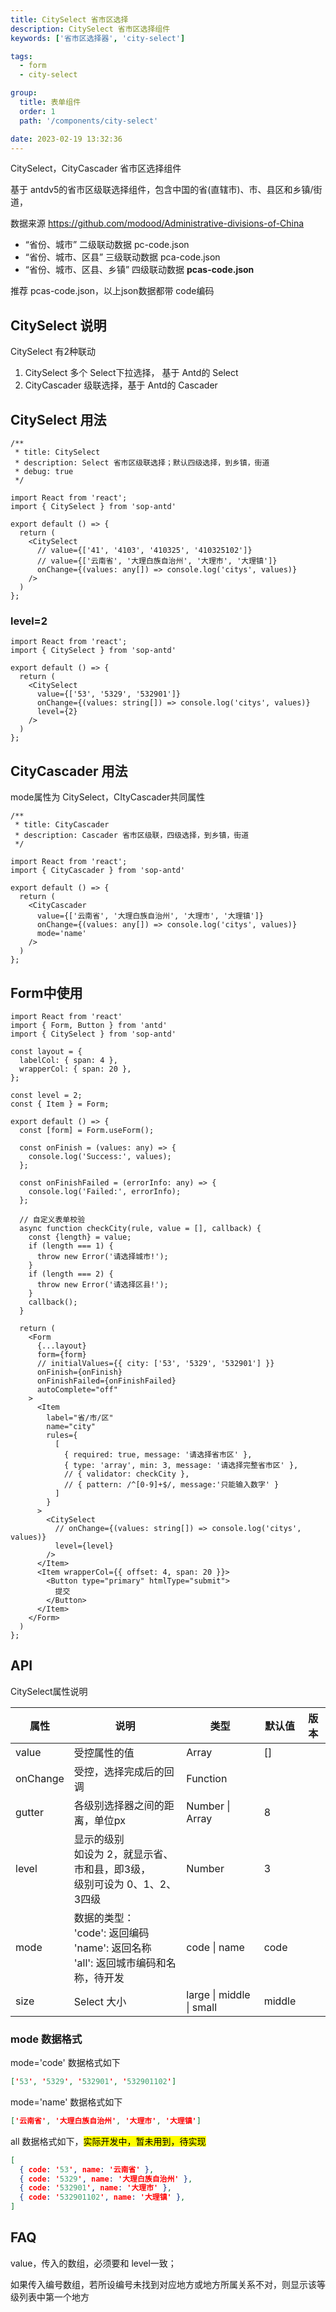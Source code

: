 ```yaml
---
title: CitySelect 省市区选择
description: CitySelect 省市区选择组件
keywords: ['省市区选择器', 'city-select']

tags:
  - form
  - city-select

group:
  title: 表单组件
  order: 1
  path: '/components/city-select'

date: 2023-02-19 13:32:36
---
```




CitySelect，CityCascader 省市区选择组件

基于 antdv5的省市区级联选择组件，包含中国的省(直辖市)、市、县区和乡镇/街道，

数据来源 https://github.com/modood/Administrative-divisions-of-China

- “省份、城市” 二级联动数据	pc-code.json
- “省份、城市、区县” 三级联动数据	pca-code.json
- “省份、城市、区县、乡镇” 四级联动数据 **pcas-code.json**

推荐 pcas-code.json，以上json数据都带 code编码





## CitySelect 说明

CitySelect 有2种联动

1. CitySelect 多个 Select下拉选择， 基于 Antd的 Select
2. CityCascader 级联选择，基于 Antd的 Cascader





## CitySelect 用法

```tsx
/**
 * title: CitySelect
 * description: Select 省市区级联选择；默认四级选择，到乡镇，街道
 * debug: true
 */

import React from 'react';
import { CitySelect } from 'sop-antd'

export default () => {
  return (
    <CitySelect
      // value={['41', '4103', '410325', '410325102']}
      // value={['云南省', '大理白族自治州', '大理市', '大理镇']}
      onChange={(values: any[]) => console.log('citys', values)}
    />
  )
};
```





### level=2

```tsx
import React from 'react';
import { CitySelect } from 'sop-antd'

export default () => {
  return (
    <CitySelect
      value={['53', '5329', '532901']}
      onChange={(values: string[]) => console.log('citys', values)}
      level={2}
    />
  )
};
```



## CityCascader 用法

mode属性为 CitySelect，CItyCascader共同属性

```tsx
/**
 * title: CityCascader
 * description: Cascader 省市区级联，四级选择，到乡镇，街道
 */

import React from 'react';
import { CityCascader } from 'sop-antd'

export default () => {
  return (
    <CityCascader
      value={['云南省', '大理白族自治州', '大理市', '大理镇']}
      onChange={(values: any[]) => console.log('citys', values)}
      mode='name'
    />
  )
};
```





## Form中使用



```tsx
import React from 'react'
import { Form, Button } from 'antd'
import { CitySelect } from 'sop-antd'

const layout = {
  labelCol: { span: 4 },
  wrapperCol: { span: 20 },
};

const level = 2;
const { Item } = Form;

export default () => {
  const [form] = Form.useForm();
  
  const onFinish = (values: any) => {
    console.log('Success:', values);
  };

  const onFinishFailed = (errorInfo: any) => {
    console.log('Failed:', errorInfo);
  };
  
  // 自定义表单校验
  async function checkCity(rule, value = [], callback) {
    const {length} = value;
    if (length === 1) {
      throw new Error('请选择城市!');
    }
    if (length === 2) {
      throw new Error('请选择区县!');
    }
    callback();
  }
  
  return (
    <Form
      {...layout}
      form={form}
      // initialValues={{ city: ['53', '5329', '532901'] }}
      onFinish={onFinish}
      onFinishFailed={onFinishFailed}
      autoComplete="off"
    >
      <Item
        label="省/市/区"
        name="city"
        rules={
          [
            { required: true, message: '请选择省市区' },
            { type: 'array', min: 3, message: '请选择完整省市区' },
            // { validator: checkCity },
            // { pattern: /^[0-9]+$/, message:'只能输入数字' }
          ]
        }
      >
        <CitySelect
          // onChange={(values: string[]) => console.log('citys', values)}
          level={level}
        />
      </Item>
      <Item wrapperCol={{ offset: 4, span: 20 }}>
        <Button type="primary" htmlType="submit">
          提交
        </Button>
      </Item>
    </Form>
  )
};
```





## API

CitySelect属性说明

| 属性     | 说明                                                         | 类型                       | 默认值 | 版本 |
| -------- | ------------------------------------------------------------ | -------------------------- | ------ | ---- |
| value    | 受控属性的值                                                 | Array                      | []     |      |
| onChange | 受控，选择完成后的回调                                       | Function                   |        |      |
| gutter   | 各级别选择器之间的距离，单位px                               | Number \| Array            | 8      |      |
| level    | 显示的级别<br />如设为 2，就显示省、市和县，即3级，<br />级别可设为 0、1、2、3四级 | Number                     | 3      |      |
| mode     | 数据的类型：<br />'code':  返回编码<br />'name': 返回名称<br />'all':  返回城市编码和名称，待开发 | code \| name               | code   |      |
| size     | Select 大小                                                  | large \| middle \|  small | middle |      |





### mode 数据格式

mode='code' 数据格式如下

```json
['53', '5329', '532901', '532901102']
```



mode='name' 数据格式如下

```json
['云南省', '大理白族自治州', '大理市', '大理镇']
```



all 数据格式如下，<mark>实际开发中，暂未用到，待实现</mark>

```json
[
  { code: '53', name: '云南省' },
  { code: '5329', name: '大理白族自治州' },
  { code: '532901', name: '大理市' },
  { code: '532901102', name: '大理镇' },
]
```





## FAQ

value，传入的数组，必须要和 level一致；

如果传入编号数组，若所设编号未找到对应地方或地方所属关系不对，则显示该等级列表中第一个地方
